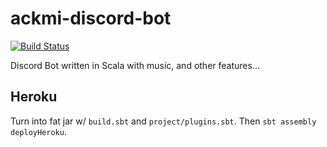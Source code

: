 # ackmi-discord-bot
[![Build Status](https://travis-ci.org/jellyfishe/ackmi-discord-bot.svg?branch=main)](https://travis-ci.org/jellyfishe/ackmi-discord-bot)

Discord Bot written in Scala with music, and other features...

## Heroku
Turn into fat jar w/ `build.sbt` and `project/plugins.sbt`. Then `sbt assembly deployHeroku`.


